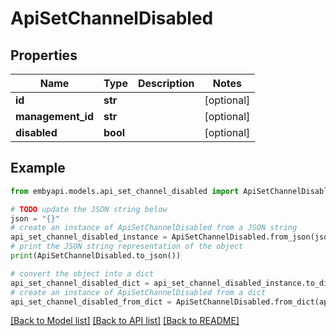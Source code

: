 # ApiSetChannelDisabled


## Properties

Name | Type | Description | Notes
------------ | ------------- | ------------- | -------------
**id** | **str** |  | [optional] 
**management_id** | **str** |  | [optional] 
**disabled** | **bool** |  | [optional] 

## Example

```python
from embyapi.models.api_set_channel_disabled import ApiSetChannelDisabled

# TODO update the JSON string below
json = "{}"
# create an instance of ApiSetChannelDisabled from a JSON string
api_set_channel_disabled_instance = ApiSetChannelDisabled.from_json(json)
# print the JSON string representation of the object
print(ApiSetChannelDisabled.to_json())

# convert the object into a dict
api_set_channel_disabled_dict = api_set_channel_disabled_instance.to_dict()
# create an instance of ApiSetChannelDisabled from a dict
api_set_channel_disabled_from_dict = ApiSetChannelDisabled.from_dict(api_set_channel_disabled_dict)
```
[[Back to Model list]](../README.md#documentation-for-models) [[Back to API list]](../README.md#documentation-for-api-endpoints) [[Back to README]](../README.md)


